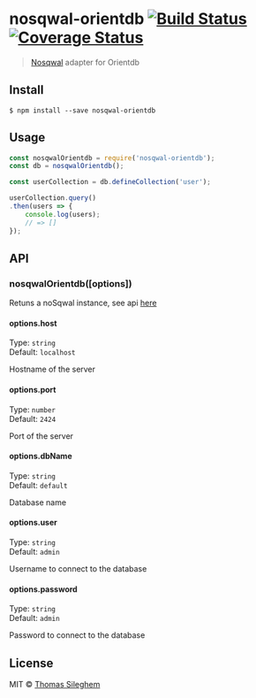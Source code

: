 # nosqwal-orientdb [![Build Status](https://travis-ci.org/mastilver/nosqwal-orientdb.svg?branch=master)](https://travis-ci.org/mastilver/nosqwal-orientdb) [![Coverage Status](https://coveralls.io/repos/github/mastilver/nosqwal-orientdb/badge.svg?branch=master)](https://coveralls.io/github/mastilver/nosqwal-orientdb?branch=master)

> [Nosqwal](https://github.com/mastilver/nosqwal) adapter for Orientdb



## Install

```
$ npm install --save nosqwal-orientdb
```


## Usage

```js
const nosqwalOrientdb = require('nosqwal-orientdb');
const db = nosqwalOrientdb();

const userCollection = db.defineCollection('user');

userCollection.query()
.then(users => {
    console.log(users);
    // => []
});

```


## API

### nosqwalOrientdb([options])

Retuns a noSqwal instance, see api [here](https://github.com/mastilver/nosqwal#api)

#### options.host

Type: `string`<br>
Default: `localhost`

Hostname of the server


#### options.port

Type: `number`<br>
Default: `2424`

Port of the server


#### options.dbName

Type: `string`<br>
Default: `default`

Database name


#### options.user

Type: `string`<br>
Default: `admin`

Username to connect to the database


#### options.password

Type: `string`<br>
Default: `admin`

Password to connect to the database


## License

MIT © [Thomas Sileghem](http://mastilver.com)
